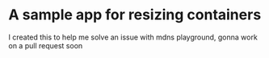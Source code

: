 # A sample app for resizing containers

I created this to help me solve an issue with mdns playground, gonna work on a pull request soon